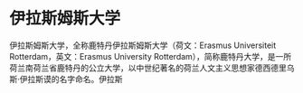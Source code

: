 # 伊拉斯姆斯大学

伊拉斯姆斯大学，全称鹿特丹伊拉斯姆斯大学（荷文：Erasmus Universiteit Rotterdam，英文：Erasmus University Rotterdam），简称鹿特丹大学，是一所荷兰南荷兰省鹿特丹的公立大学，以中世纪著名的荷兰人文主义思想家德西德里乌斯·伊拉斯谟的名字命名。伊拉斯